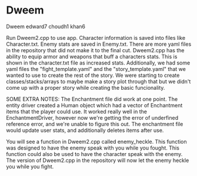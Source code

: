 # Dweem

Dweem  edward7 choudh1 khan6

Run Dweem2.cpp to use app.  Character information is saved into files like Character.txt.  Enemy stats are saved in Enemy.txt.
There are more yaml files in the repository that did not make it to the final cut.
Dweem2.cpp has the ability to equip armor and weapons that buff a characters stats.  This is shown in the character.txt file as increased stats.
Additionally, we had some yaml files the "fight_template.yaml" and the "story_template.yaml" that we wanted to use 
to create the rest of the story. We were starting to create classes/stacks/arrays to maybe make a story plot through that
but we didn't come up with a proper story while creating the basic funcionality.


SOME EXTRA NOTES: 
The Enchantment file did work at one point. The entity driver created a Human object which had a vector of Enchantment 
items that the player could use. It worked really well in the EnchantmentDriver, however now we're getting the error of 
underfined reference error, and we're unable to figure this out. The enchantment file would update user stats,
and additionally deletes items after use.

You will see a function in Dweem2.cpp called enemy_heckle.
This function was designed to have the enemy speak with you while you fought.  This function could also be used to have the character speak
with the enemy.  The version of Dweem2.cpp in the repository will now let the enemy heckle you while you fight.